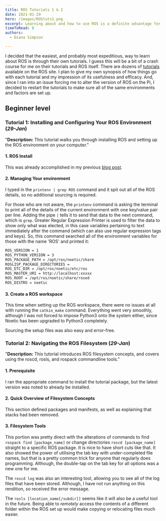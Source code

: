 ```yaml
---
title: ROS Tutorials 1 & 2
date: 2021-01-29
hero: /images/ROStuts1.png
excerpt: Learning about and how to use ROS is a definite advantage for an aspiring roboticist, so it is pretty surprising that as an engineer graduate with a major in mechatronics and a minor in robotics I have barely been exposed to ROS - and even that was through verbal reference only.
timeToRead: 8
authors:
  - Diana Simpson

---
```


I decided that the easiest, and probably most expeditious, way to learn about ROS is through their own tutorials. I guess this will be a bit of a crash course for me on their tutorials and ROS itself. There are dozens of [tutorials](https://wiki.ros.org/ROS/Tutorials) available on the ROS site. I plan to give my own synopsis of how things go with each tutorial and my impression of its usefulness and efficacy. And, since I ran into an issue forcing me to alter the version of ROS on the Pi, I decided to restart the tutorials to make sure all of the same environments and factors are set up.

## Beginner level

### Tutorial 1: Installing and Configuring Your ROS Environment (*29-Jan*)

"__Description:__ This tutorial walks you through installing ROS and setting up the ROS environment on your computer."

<!-- Ran into a bit of an odd error with this tutorial. When I went to run the `catkin_make -PYTHON_EXECUTABLE=/usr/bin/python3` command, I received an error that I was missing the `catkin_pkg` and to make sure it was installed. So, I did some searching and digging around and finally stumbled onto [Q&A](https://answers.ros.org/question/337135/catkin_make-no-module-named-catkin_pkg/) on the ROS site that explained why I was having the issue (because the default python package for ROS is 2.7 and that is the version of `catkin_pkg` that is installed). It gave the logical solution to install the appropriate version of the catkin package: `sudo apt install python3-catkin-pkg`.

I ran this command, and it then removed the majority of the ROS packages that I had just installed ... **_Whoa! huh? What just happened?_** I checked with a colleague that is more familiar with ROS1 (uses it on a daily basis at work) and was informed that doing the catkin package install should not have touched my ROS packages at all. Well, that is a bit of a quandary there, because it did.

So, I just tried to do a quick band-aid with a repeat of `sudo apt install ros-melodic-desktop` hoping it would just fix whatever just happened. It seems to have worked. I was then able to run the catkin_make command and finish the tutorial. -->

#### 1. ROS Install

This was already accomplished in my previous [blog post](https://www.roboticsbydiana.com/post/2020-12-28-install-ros-take-2/).

#### 2. Managing Your environment

I typed in the `printenv | grep ROS` command and it spit out all of the ROS details, so no additional sourcing is required.

For those who are not aware, the `printenv` command is asking the terminal to print all of the details of the current environment with one key/value pair per line. Adding the pipe `|` tells it to send that data to the next command, which is `grep`. Greater Regular Expression Printer is used to filter the data to show only what was elected, in this case variables pertaining to text immediately after the command (which can also use regular expression tags and keys). So, this command searched all of the environment variables for those with the name 'ROS' and printed it:

```sh
ROS_VERSION = 1
ROS_PYTHON_VERSION = 3
ROS_PACKAGE_PATH = /opt/ros/noetic/share
ROSLISP_PACKAGE_DIRECTORIES =
ROS_ETC_DIR = /opt/ros/noetic/etc/ros
ROS_MASTER_URI = http://localhost:xxxxx
ROS_ROOT = /opt/ros/noetic/share/rosed
ROS_DISTRO = noetic
```

#### 3. Create a ROS workspace

This time when setting up the ROS workspace, there were no issues at all with running the `catkin_make` command. Everything went very smoothly, although I was not forced to impose Python3 onto the system either, since Noetic has been upgraded to Python3 completely.

Sourcing the setup files was also easy and error-free.

### Tutorial 2: Navigating the ROS Filesystem (*29-Jan*)

"__Description:__ This tutorial introduces ROS filesystem concepts, and covers using the roscd, rosls, and rospack commandline tools."

#### 1. Prerequisite

<!-- I attempted to install the tutorial packages, but basically was informed that nothing needed to be installed. -->
I ran the appropriate command to install the tutorial package, but the latest version was noted to already be installed.

#### 2. Quick Overview of Filesystem Concepts

This section defined packages and manifests, as well as explaining that stacks had been removed.

#### 3. Filesystem Tools

This portion was pretty direct with the alterations of commands to find `rospack find [package_name]` or change directories `roscd [package_name]` straight to a specific ROS package. It is nice to have short cuts like that. It also showed the power of utilising the tab key with under-completed file names, but that is a pretty common trick for anyone that regularly does programming. Although, the double-tap on the tab key for all options was a new one for me.

The `roscd log` was also an interesting tool, allowing you to see all of the log files that have been stored. Although, I have not run anything on this rendition, so received the error message.

The `rosls [location_name[/subdir]]` seems like it will also be a useful tool in the future. Being able to _remotely_ access the contents of a different folder within the ROS set up would make copying or relocating files much easier.

<!-- ### Tutorial 3: Creating a ROS Package

Just another tutorial with a lot of explanation and a good walk-through of generating a new ROS package. I have also started working on adopting VIM as my command line file editor, because it seems to have a lot of really good functionality. It can be a little tricky to learn at first - especially if you have never worked with command line file editors before. It has definitely grown on me over the past couple of years though.

### Tutorial 4: Building a ROS Package

This tutorial was super easy and quick. Just had to re-run the catkin_make command to have the directory created in the last tutorial added to the build folder.

### Tutorial 5: Understanding ROS Nodes

Terms to remember:
- **Nodes:** A node is an executable that uses ROS to communicate with other nodes. ROS nodes use a ROS client library to communicate with other nodes. Nodes can publish or subscribe to a Topic. Nodes can also provide or use a Service.
- **Messages:** ROS data type used when subscribing or publishing to a topic.
- **Topics:** Nodes can _publish_ messages to a topic as well as _subscribe_ to a topic to receive messages.
- **Master:** Name service for ROS (i.e. helps nodes find each other)
- **rosout:** ROS equivalent of stdout/stderr
- **roscore:** Master + rosout + parameter server (parameter server will be introduced later)

I ran into no issues with this tutorial. And I had fun using `rosrun` to run the turtlesim node over and over, because you get a different turtle every time!

It was also interesting to learn that using ctrl-C to close out a program will leave a residual program in the `rosnode list`, which needs to go through the cleanup process for the empty node to be purged. So, better to close the window to quit than to use ctrl-C.

### Tutorial 6: Understanding ROS Topics

Well, that was a fun way to explain and demonstrate topics and messages. The `rqt_plot` node was having issues though. The window was either tiny with no graph visible at all or it had to be maximised. I attempted to make it slightly larger and it caused the entire thing to crash.

I ended up with a few terminal windows open, but it was a interesting activity. The visual connections shown with the `rqt_graph` node was nice. I also liked that it could be refreshed with the additional nodes and messages added - including all of the relationships.

### Tutorial 7: Understanding ROS Services and Parameters

This is getting into some more heavy topics that will require more use to really get it into my brain. They break it down to simple explanations in the tutorial, but there is just a lot more going on in these areas than in the prior sections.

Services allow nodes to send requests and receive responses. And the services available will vary depending on the nodes running. I did enjoy spawning a second turtle into the `turtlesim` node.

Parameters are pretty straight forward as well. But, I was a little confused by the fact that the parameters showed a version of `turtlesim` that I had ended earlier, and completely closed the previous terminal window.

### Tutorial 8: Using rqt_console and roslaunch

`rqt_console` is the built-in ROS debugging framework. It is fairly easy to get running and understand with the GUI console and explanations of logger levels. It is also slightly entertaining to get repetitive warnings when your turtle runs into a wall. The program seems very distressed.

`roslaunch` allows multiple nodes to be launched at the same time through a launch file. It is an easy walk-through from generating the launch file, to explaining what each part of the xml code is doing. It also pulls some of the debugging aspects of other `rqt` affiliates into the end as well.

### Tutorial 9: Using rosed to edit files in ROS

This tutorial is short and sweet, and allows you to alter the default editor program used to edit files in ROS with the `rosed` command.

### Tutorial 10: Creating a ROS msg and srv

This tutorial seems fairly straight-forward, as they all have really been. Although, I ran into a snag when it instructed me to copy a `.srv` file from another tutorial folder. Luckily,

### Step 1

During the Bootstrap sequence, which occurs every time you run \$ gatsby develop, there are about 20 events that fire ranging from validating your gatsby-config.js to building the data schemas and pages for your site. For example, the Bootstrap sequence is where Gatsby will create pages. If you want an in depth look of all 20 Bootstrap steps Swyx shared a fantastic Gist that goes into more detail.

### Step 2

The Build sequence is very similar to the Bootstrap sequence, except it’s run with production optimizations and will output static files ready for deployment. Think of it as building your React application in production mode vs development.

### Step 3

And finally, once the generated files are deployed, Gatsby lives in the browser. Gatsby cleverly generates a static website that turns into a web app after initial load, which extends the lifecycle to the browser.

What’s important to remember is that Gatsby’s lifecycle can be aggregated into 3 main sequences:

- Bootstrap
- Build
- Browser
- These three sequences makeup the Gatsby lifecycle.

Parts of the lifecycle are visible when running $ gatsby develop
A peak into the Gatsby lifecycle when running $ gatsby develop
A peak into the Gatsby lifecycle when running \$ gatsby develop
If you’re familiar with React and the component lifecycle, Gatsby’s lifecycle is almost the same concept. Just like React’s lifecycle, Gatsby exposes hooks for developers to build on top of. Those lifecycle hooks are accessed through Gatsby specific files such as gatsby-node.js, gatsby-browser.js and gatsby-ssr.js.

What are the Gatsby specific files for?
gatsby-config.js
A place to put all your site configurations such as plugins, metadata, and polyfills. This file is the blueprint of your application and is where Gatsby really shines with its plugin system. When you run $ gatsby develop or $ gatsby build gatsby-config.js is the first file to be read and validated.

Most of your time spent in gatsby-config.js will likely revolve around source plugins, image plugins, offline support, styling options, and site metadata.

gatsby-node.js
Gatsby runs a Node process when you develop or build your website and uses Webpack under the hood to spin up a development server with hot reloading. During the Node process Gatsby will load plugins, check the cache, bootstrap the website, build the data schema, create pages, and deal with some configuration and data management.

Everything that occurs during the Bootstrap and Build sequences occurs in gatsby-node.js. This means it’s the perfect place to create pages dynamically based off data from a source plugin or modify Gatsby’s Webpack or Babel configs.

For example, if you want to move some files manually, such as a Netlify \_redirects file, a good place to do it is in your gatsby-node.js file at the onPostBuild lifecycle hook.

From experience, most of my time has revolved around handling data and building pages in gatsby-node.js. This file quickly becomes the piping of your entire website.

## Examples of gatsby-node.js hooks:

- createPages
- onCreateBabelConfig
- onCreateWebpackConfig
- onPostBuild
- gatsby-ssr.js

When you think Server Side Rendering you think of a server that takes in requests and dynamically builds pages and sends it to the client. Gatsby doesn’t do that, but it does server side render — it generates all the pages during build time.

Naturally, gatsby-ssr.js allows developers to hook into that lifecycle. In my experience, most use cases revolve around injecting CSS, HTML, or Redux state information into the generated output. For example, if you need to insert third party scripts such as Analytics Tracking or a Pixel it can be done on the onRenderBody gatsby-ssr.js hook.

## Examples of gatsby-ssr.js hooks:

- onPreRenderHTML
- onRenderBody
- replaceRenderer
- gatsby-browser.js

Gatsby is a static site that loads a dynamic application after initial load, which means you get the benefits of a static site in a web application. gatsby-browser.js provides convenient hooks to deal with app loading, route updates, service worker updates, scroll positioning, and more.

Everything that occurs after your static site has loaded can be hooked in gatsby-browser.js. For apps that I’ve built, gatsby-browser.js was mostly used for keeping track of routes, scroll positioning, and sending analytics events.

## Examples of gatsby-browser.js hooks:

- onClientEntry
- onRouteUpdate
- onServiceWorkerInstalled
- registerServiceWorker
- shouldUpdateScroll

## Conclusion

Gatsby is built with React at its core and shares a common API pattern, the lifecycle. This lifecycle gives developers access to key moments in their website’s process through specific hooks. For example, adding analytics can be achieved through the Browser lifecycle hook onClientEntry. Gatsby reserves specific filenames as an entry point to access every lifecycle; these files are named gatsby-node.js, gatsby-ssr.js and gatsby-browser.js.

Without the Gatsby lifecycle, it would be impossible to customize and modify your project beyond the base configuration, leaving developers with a rigid and poor developer experience. This power and flexibility has helped us build amazing web projects for clients like Hopper!

Gatsby is a staple within our engineering process at Narative, helping us help our clients build the products they’ve always dreamed of, and the ones they’re yet to dream up. -->
